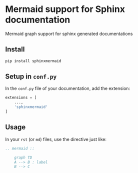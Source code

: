 # Mermaid support for Sphinx documentation

Mermaid graph support for sphinx generated documentations

## Install

```bash
pip install sphinxmermaid
```

## Setup in `conf.py`

In the `conf.py` file of your documentation, add the extension:

```python
extensions = [
    ...,
    'sphinxmermaid'
]
```

## Usage

In your `rst` (or `md`) files, use the directive just like:

```rst
.. mermaid ::

    graph TD
    A --> B : label
    B --> C
```
